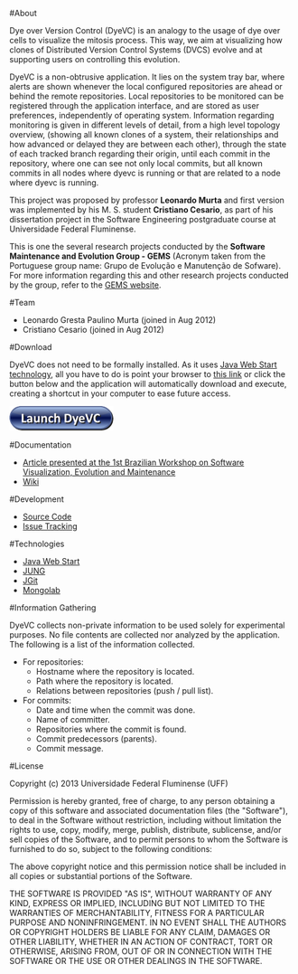 #About

Dye over Version Control (DyeVC) is an analogy to the usage of dye over cells to visualize the mitosis process. This way, we aim at visualizing how clones of Distributed Version Control Systems (DVCS) evolve and at supporting users on controlling this evolution.

DyeVC is a non-obtrusive application. It lies on the system tray bar, where alerts are shown whenever the local configured repositories are ahead or behind the remote repositories. Local repositories to be monitored can be registered through the application interface, and are stored as user preferences, independently of operating system. Information regarding monitoring is given in different levels of detail, from a high level topology overview, (showing all known clones of a system, their relationships and how advanced or delayed they are between each other), through the state of each tracked branch regarding their origin, until each commit in the repository, where one can see not only local commits, but all known commits in all nodes where dyevc is running or that are related to a node where dyevc is running.

This project was proposed by professor **Leonardo Murta** and first version was implemented by his M. S. student **Cristiano Cesario**, as part of his dissertation project in the Software Engineering postgraduate course at Universidade Federal Fluminense.

This is one the several research projects conducted by the **Software Maintenance and Evolution Group - GEMS** (Acronym taken from the Portuguese group name: Grupo de Evolução e Manutenção de Sofware). For more information regarding this and other research projects conducted by the group, refer to the [GEMS website](http://gems.ic.uff.br/).

#Team

* Leonardo Gresta Paulino Murta (joined in Aug 2012)
* Cristiano Cesario (joined in Aug 2012)

#Download

DyeVC does not need to be formally installed. As it uses [Java Web Start technology](http://docs.oracle.com/javase/6/docs/technotes/guides/javaws/), all you have to do is point your browser to [this link](http://www.ic.uff.br/~ccesario/DyeVC/DyeVC.jnlp) or click the button below and the application will automatically download and execute, creating a shortcut in your computer to ease future access.

[![Launch DyeVC](DyeVC/src/main/resources/LaunchDyeVCButton.png "Launch DyeVC")](http://www.ic.uff.br/~ccesario/DyeVC/DyeVC.jnlp)

#Documentation

* [Article presented at the 1st Brazilian Workshop on Software Visualization, Evolution and Maintenance](http://www.ic.uff.br/~ccesario/DyeVC_VEM2013.pdf)
* [Wiki](https://github.com/gems-uff/dyevc/wiki)

#Development

* [Source Code](https://github.com/gems-uff/dyevc)
* [Issue Tracking](https://github.com/gems-uff/dyevc/issues)

#Technologies

* [Java Web Start](http://docs.oracle.com/javase/6/docs/technotes/guides/javaws/)
* [JUNG](http://jung.sourceforge.net/)
* [JGit](http://www.eclipse.org/jgit/)
* [Mongolab](https://mongolab.com/welcome/)

#Information Gathering

DyeVC collects non-private information to be used solely for experimental purposes. No file contents are collected nor analyzed by the application. The following is a list of the information collected.

* For repositories:
    * Hostname where the repository is located.
    * Path where the repository is located.
    * Relations between repositories (push / pull list).
* For commits:
    * Date and time when the commit was done.
    * Name of committer.
    * Repositories where the commit is found.
    * Commit predecessors (parents).
    * Commit message.

#License

Copyright (c) 2013 Universidade Federal Fluminense (UFF)  
  
Permission is hereby granted, free of charge, to any person obtaining a copy of this software and associated documentation files (the "Software"), to deal in the Software without restriction, including without limitation the rights to use, copy, modify, merge, publish, distribute, sublicense, and/or sell copies of the Software, and to permit persons to whom the Software is furnished to do so, subject to the following conditions:  
  
The above copyright notice and this permission notice shall be included in all copies or substantial portions of the Software.  
  
THE SOFTWARE IS PROVIDED "AS IS", WITHOUT WARRANTY OF ANY KIND, EXPRESS OR IMPLIED, INCLUDING BUT NOT LIMITED TO THE WARRANTIES OF MERCHANTABILITY, FITNESS FOR A PARTICULAR PURPOSE AND NONINFRINGEMENT. IN NO EVENT SHALL THE AUTHORS OR COPYRIGHT HOLDERS BE LIABLE FOR ANY CLAIM, DAMAGES OR OTHER LIABILITY, WHETHER IN AN ACTION OF CONTRACT, TORT OR OTHERWISE, ARISING FROM, OUT OF OR IN CONNECTION WITH THE SOFTWARE OR THE USE OR OTHER DEALINGS IN THE SOFTWARE.
